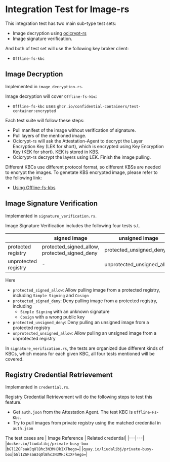 # Integration Test for Image-rs

This integration test has two main sub-type test sets:
* Image decryption using [ocicrypt-rs](../../ocicrypt-rs)
* Image signature verification.

And both of test set will use the following key broker client:
* `Offline-fs-kbc`

## Image Decryption

Implemented in `image_decryption.rs`.

Image decryption will cover `Offline-fs-kbc`:
* `Offline-fs-kbc` uses `ghcr.io/confidential-containers/test-container:encrypted`

Each test suite will follow these steps:

* Pull manifest of the image without verification of signature.
* Pull layers of the mentioned image.
* Ocicrypt-rs will ask the Attestation-Agent to decrypt the Layer Encryption Key (LEK for short), which is 
encrypted using Key Encryption Key (KEK for short). KEK is stored in KBS.
* Ocicrypt-rs decrypt the layers using LEK. Finish the image pulling.

Different KBCs use different protocol format, so different KBSs are needed to
encrypt the images. To genetate KBS encrypted image, please refer to the following link:

* [Using Offline-fs-kbs](../../attestation-agent/kbc/src/offline_fs_kbc/README.md)

## Image Signature Verification

Implemented in `signature_verification.rs`.

Image Signature Verification includes the following four tests
s.t.

| |signed image|unsigned image|
|---|---|---|
|protected registry|protected_signed_allow, protected_signed_deny|protected_unsigned_deny|
|unprotected registry|-|unprotected_unsigned_allow|

Here
* `protected_signed_allow`: Allow pulling image from a protected registry, including `Simple Signing` and `Cosign`
* `protected_signed_deny`: Deny pulling image from a protected registry, including 
    * `Simple Signing` with an unknown signature
    * `Cosign` with a wrong public key
* `protected_unsigned_deny`: Deny pulling an unsigned image from a protected registry
* `unprotected_unsigned_allow`: Allow pulling an unsigned image from a unprotected registry

In `signature_verification.rs`, the tests are organized due different kinds
of KBCs, which means for each given KBC, all four tests mentioned will be
covered.

## Registry Credential Retrievement

Implemented in `credential.rs`.

Registry Credential Retrievement will do the following steps to test this feature.
- Get `auth.json` from the Attestation Agent. The test KBC is `Offline-Fs-Kbc`.
- Try to pull images from private registry using the matched credential in `auth.json`

The test cases are
| Image Reference | Related credential|
|---|---|
|`docker.io/liudalibj/private-busy-box` |`bGl1ZGFsaWJqOlBhc3N3MHJkIXFhego=`|
|`quay.io/liudalibj/private-busy-box`|`bGl1ZGFsaWJqOlBhc3N3MHJkIXFhego=`|